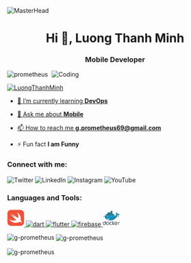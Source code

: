![MasterHead](https://firebasestorage.googleapis.com/v0/b/flexi-coding.appspot.com/o/dempgi7-520f8d5f-63d4-4453-8822-dbc149ae27f8.gif?alt=media&token=91c0c7b2-93c3-4029-b011-1a8703c5730d)
<h1 align="center">Hi 👋, Luong Thanh Minh</h1>
<h3 align="center">Mobile Developer</h3>
<img align="right" alt="Coding" width="400" src="https://cdn.dribbble.com/users/1162077/screenshots/3848914/programmer.gif">






<p align="left"> <img src="https://komarev.com/ghpvc/?username=prometheus&label=Profile%20views&color=0e75b6&style=flat" alt="prometheus" /> </p>

<p align="left"> <a href="https://x.com/LuongMinhT8" target="blank"><img src="https://img.shields.io/twitter/follow/LuongThanhMinh?logo=twitter&style=for-the-badge" alt="LuongThanhMinh"  </p>


- 🌱 I’m currently learning **DevOps**

- 💬 Ask me about **Mobile**

- 📫 How to reach me **g.prometheus69@gmail.com**

- ⚡ Fun fact **I am Funny**

<h3 align="left">Connect with me:</h3>
<p align="left">
    <img align="center" src="https://raw.githubusercontent.com/rahuldkjain/github-profile-readme-generator/master/src/images/icons/Social/twitter.svg" alt="Twitter" height="30" width="40" />
    <img align="center" src="https://raw.githubusercontent.com/rahuldkjain/github-profile-readme-generator/master/src/images/icons/Social/linked-in-alt.svg" alt="LinkedIn" height="30" width="40" />
    <img align="center" src="https://raw.githubusercontent.com/rahuldkjain/github-profile-readme-generator/master/src/images/icons/Social/instagram.svg" alt="Instagram" height="30" width="40" />
    <img align="center" src="https://raw.githubusercontent.com/rahuldkjain/github-profile-readme-generator/master/src/images/icons/Social/youtube.svg" alt="YouTube" height="30" width="40" />
</p>


<h3 align="left">Languages and Tools:</h3>
<p align="left"> 
  <a href="https://developer.apple.com/swift/" target="_blank" rel="noreferrer"> 
    <img src="https://raw.githubusercontent.com/devicons/devicon/master/icons/swift/swift-original.svg" alt="swift" width="40" height="40"/> 
  </a> 
  <a href="https://dart.dev" target="_blank" rel="noreferrer"> 
    <img src="https://www.vectorlogo.zone/logos/dartlang/dartlang-icon.svg" alt="dart" width="40" height="40"/> 
  </a> 
  <a href="https://flutter.dev" target="_blank" rel="noreferrer"> 
    <img src="https://www.vectorlogo.zone/logos/flutterio/flutterio-icon.svg" alt="flutter" width="40" height="40"/> 
  </a> 
  <a href="https://firebase.google.com/" target="_blank" rel="noreferrer"> 
    <img src="https://www.vectorlogo.zone/logos/firebase/firebase-icon.svg" alt="firebase" width="40" height="40"/> 
  </a> 
  <a href="https://www.docker.com/" target="_blank" rel="noreferrer"> 
    <img src="https://raw.githubusercontent.com/devicons/devicon/master/icons/docker/docker-original-wordmark.svg" alt="docker" width="40" height="40"/> 
  </a> 
</p>


<p><img align="left" src="https://github-readme-stats.vercel.app/api/top-langs?username=g-prometheus&show_icons=true&locale=en&layout=compact&theme=dark" alt="g-prometheus" /></p>

<p>&nbsp;<img align="center" src="https://github-readme-stats.vercel.app/api?username=g-prometheus&show_icons=true&locale=en&theme=dark" alt="g-prometheus" /></p>

<p><img align="center" src="https://github-readme-streak-stats.herokuapp.com/?user=g-prometheus&theme=dark" alt="g-prometheus" /></p>

